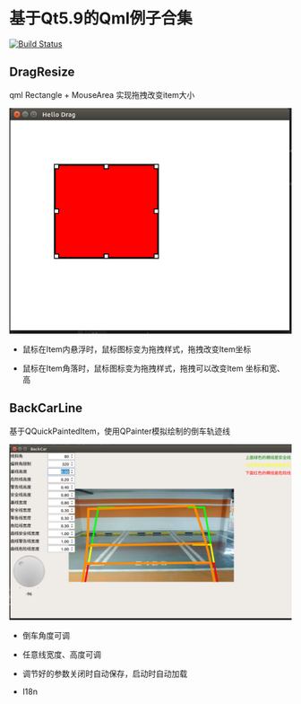 # 基于Qt5.9的Qml例子合集

[![Build Status](https://travis-ci.org/wentaojia2014/QmlDemoSet.svg?branch=master)](https://travis-ci.org/wentaojia2014/QmlDemoSet)

## DragResize

qml Rectangle + MouseArea 实现拖拽改变item大小

![demo](PreviewImage/DragResize.png)


* 鼠标在Item内悬浮时，鼠标图标变为拖拽样式，拖拽改变Item坐标

* 鼠标在Item角落时，鼠标图标变为拖拽样式，拖拽可以改变Item 坐标和宽、高

## BackCarLine

基于QQuickPaintedItem，使用QPainter模拟绘制的倒车轨迹线

![demo](PreviewImage/BackCarLine.png)

* 倒车角度可调

* 任意线宽度、高度可调

* 调节好的参数关闭时自动保存，启动时自动加载

* I18n
